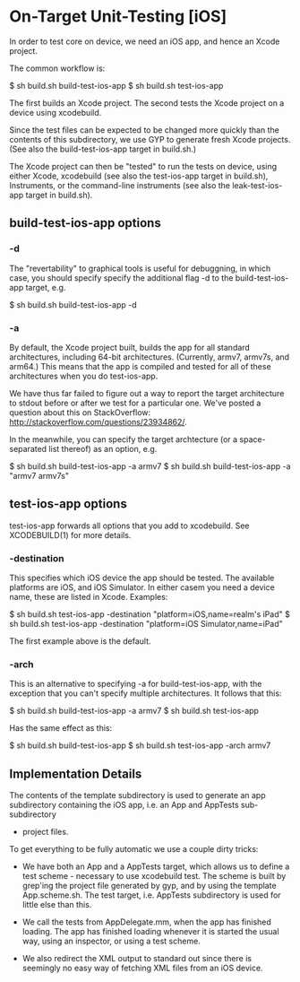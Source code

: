 # On-Target Unit-Testing [iOS]

In order to test core on device, we need an iOS app, and hence an Xcode
project.

The common workflow is:

$ sh build.sh build-test-ios-app
$ sh build.sh test-ios-app

The first builds an Xcode project. The second tests the Xcode project on a
device using xcodebuild.

Since the test files can be expected to be changed more quickly than the
contents of this subdirectory, we use GYP to generate fresh Xcode projects.
(See also the build-test-ios-app target in build.sh.)

The Xcode project can then be "tested" to run the tests on device, using either
Xcode, xcodebuild (see also the test-ios-app target in build.sh), Instruments,
or the command-line instruments (see also the leak-test-ios-app target in
build.sh).

## build-test-ios-app options

### -d

The "revertability" to graphical tools is useful for debuggning, in which case,
you should specify specify the additional flag -d to the build-test-ios-app
target, e.g.

$ sh build.sh build-test-ios-app -d

### -a

By default, the Xcode project built, builds the app for all standard
architectures, including 64-bit architectures. (Currently, armv7, armv7s, and
arm64.) This means that the app is compiled and tested for all of these
architectures when you do test-ios-app.

We have thus far failed to figure out a way to report the target architecture
to stdout before or after we test for a particular one. We've posted a question
about this on StackOverflow: http://stackoverflow.com/questions/23934862/.

In the meanwhile, you can specify the target archtecture (or a space-separated
list thereof) as an option, e.g.

$ sh build.sh build-test-ios-app -a armv7
$ sh build.sh build-test-ios-app -a "armv7 armv7s"

## test-ios-app options

test-ios-app forwards all options that you add to xcodebuild. See XCODEBUILD(1)
for more details.

### -destination

This specifies which iOS device the app should be tested. The available
platforms are iOS, and iOS Simulator. In either casem you need a device name,
these are listed in Xcode. Examples:

$ sh build.sh test-ios-app -destination "platform=iOS,name=realm's iPad"
$ sh build.sh test-ios-app -destination "platform=iOS Simulator,name=iPad"

The first example above is the default.

### -arch

This is an alternative to specifying -a for build-test-ios-app, with the
exception that you can't specify multiple architectures. It follows that this:

$ sh build.sh build-test-ios-app -a armv7
$ sh build.sh test-ios-app

Has the same effect as this:

$ sh build.sh build-test-ios-app
$ sh build.sh test-ios-app -arch armv7

## Implementation Details

The contents of the template subdirectory is used to generate an app
subdirectory containing the iOS app, i.e. an App and AppTests sub-subdirectory
+ project files.

To get everything to be fully automatic we use a couple dirty tricks:

* We have both an App and a AppTests target, which allows us to define a test
scheme - necessary to use xcodebuild test. The scheme is built by grep'ing the
project file generated by gyp, and by using the template App.scheme.sh. The
test target, i.e. AppTests subdirectory is used for little else than this.

* We call the tests from AppDelegate.mm, when the app has finished
loading. The app has finished loading whenever it is started the usual way,
using an inspector, or using a test scheme.

* We also redirect the XML output to standard out since there is seemingly no
easy way of fetching XML files from an iOS device.
